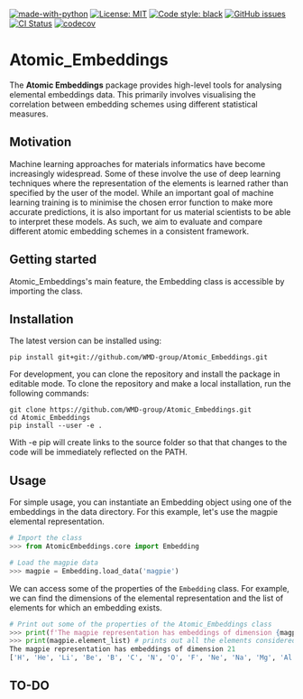 [![made-with-python](https://img.shields.io/badge/Made%20with-Python-1f425f.svg)](https://www.python.org/)
[![License: MIT](https://img.shields.io/badge/License-MIT-yellow.svg)](https://opensource.org/licenses/MIT)
[![Code style: black](https://img.shields.io/badge/code%20style-black-000000.svg)](https://github.com/psf/black)
[![GitHub issues](https://img.shields.io/github/issues-raw/WMD-Group/Atomic_Embeddings)](https://github.com/WMD-group/Atomic_Embeddings/issues)
[![CI Status](https://github.com/WMD-group/Atomic_Embeddings/actions/workflows/ci.yml/badge.svg)](https://github.com/WMD-group/Atomic_Embeddings/actions/workflows/ci.yml)
[![codecov](https://codecov.io/gh/WMD-group/Atomic_Embeddings/branch/main/graph/badge.svg?token=OCMIM5SHL0)](https://codecov.io/gh/WMD-group/Atomic_Embeddings)

Atomic_Embeddings
====

The **Atomic Embeddings** package provides high-level tools for analysing elemental 
embeddings data. This primarily involves visualising the correlation between 
embedding schemes using different statistical measures.

Motivation
--------

Machine learning approaches for materials informatics have become increasingly 
widespread. Some of these involve the use of deep learning 
techniques where the representation of the elements is learned 
rather than specified by the user of the model. While an important goal of 
machine learning training is to minimise the chosen error function to make more 
accurate predictions, it is also important for us material scientists to be able 
to interpret these models. As such, we aim to evaluate and compare different atomic embedding
schemes in a consistent framework. 

Getting started
--------
Atomic_Embeddings's main feature, the Embedding class is accessible by 
importing the class.

Installation
--------
The latest version can be installed using:

```
pip install git+git://github.com/WMD-group/Atomic_Embeddings.git
```
For development, you can clone the repository and install the package in editable mode.
To clone the repository and make a local installation, run the following commands:

```
git clone https://github.com/WMD-group/Atomic_Embeddings.git
cd Atomic_Embeddings
pip install --user -e .
```

With -e pip will create links to the source folder so that that changes to the code will be immediately reflected on the PATH.


Usage
--------
For simple usage, you can instantiate an Embedding object using one of the embeddings in the data directory. For this example, let's use the magpie elemental representation.

```python
# Import the class
>>> from AtomicEmbeddings.core import Embedding

# Load the magpie data
>>> magpie = Embedding.load_data('magpie')
```

We can access some of the properties of the `Embedding` class. For example, we can find the dimensions of the elemental representation and the list of elements for which an embedding exists.
```python
# Print out some of the properties of the Atomic_Embeddings class
>>> print(f'The magpie representation has embeddings of dimension {magpie.dim}') 
>>> print(magpie.element_list) # prints out all the elements considered for this representation
The magpie representation has embeddings of dimension 21
['H', 'He', 'Li', 'Be', 'B', 'C', 'N', 'O', 'F', 'Ne', 'Na', 'Mg', 'Al', 'Si', 'P', 'S', 'Cl', 'Ar', 'K', 'Ca', 'Sc', 'Ti', 'V', 'Cr', 'Mn', 'Fe', 'Co', 'Ni', 'Cu', 'Zn', 'Ga', 'Ge', 'As', 'Se', 'Br', 'Kr', 'Rb', 'Sr', 'Y', 'Zr', 'Nb', 'Mo', 'Tc', 'Ru', 'Rh', 'Pd', 'Ag', 'Cd', 'In', 'Sn', 'Sb', 'Te', 'I', 'Xe', 'Cs', 'Ba', 'La', 'Ce', 'Pr', 'Nd', 'Pm', 'Sm', 'Eu', 'Gd', 'Tb', 'Dy', 'Ho', 'Er', 'Tm', 'Yb', 'Lu', 'Hf', 'Ta', 'W', 'Re', 'Os', 'Ir', 'Pt', 'Au', 'Hg', 'Tl', 'Pb', 'Bi', 'Po', 'At', 'Rn', 'Fr', 'Ra', 'Ac', 'Th', 'Pa', 'U', 'Np', 'Pu', 'Am', 'Cm', 'Bk']
```

TO-DO
--------
